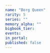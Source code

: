 ```yaml
---
name: "Borg Queen"
rarity: 5
series: ""
memory_alpha: ""
bigbook_tier:
events:
in_portal:
published: false
---
```

